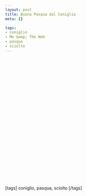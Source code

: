 ```yaml
--- 
layout: post
title: Buona Pasqua dal Coniglio
meta: {}

tags: 
- coniglio
- Me &amp; The Web
- pasqua
- sciolto
---
```

<object width="535" height="400"><param name="movie" value="http://www.youtube.com/v/ZCrGnd3ljqA&rel=1"></param><param name="wmode" value="transparent"></param><embed src="http://www.youtube.com/v/ZCrGnd3ljqA&rel=1" type="application/x-shockwave-flash" wmode="transparent" width="535" height="400"></embed></object>  
  
[tags] coniglio, pasqua, sciolto [/tags] 
